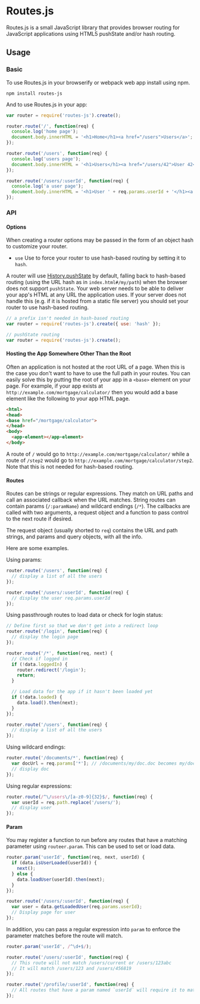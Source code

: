 # Routes.js

Routes.js is a small JavaScript library that provides browser routing for JavaScript applications using HTML5 pushState
and/or hash routing.

## Usage

### Basic

To use Routes.js in your browserify or webpack web app install using npm.

```
npm install routes-js
```

And to use Routes.js in your app:

```js
var router = require('routes-js').create();

router.route('/', function(req) {
  console.log('home page');
  document.body.innerHTML = '<h1>Home</h1><a href="/users">Users</a>';
});

router.route('/users', function(req) {
  console.log('users page');
  document.body.innerHTML = '<h1>Users</h1><a href="/users/42">User 42</a>';
});

router.route('/users/:userId', function(req) {
  console.log('a user page');
  document.body.innerHTML = '<h1>User ' + req.params.userId + '</h1><a href="/">Home</a>';
});
```

### API

#### Options

When creating a router options may be passed in the form of an object hash to customize your router.

 * `use` Use to force your router to use hash-based routing by setting it to `hash`.

A router will use [History.pushState](https://developer.mozilla.org/en-US/docs/Web/API/History/pushState) by default,
falling back to hash-based routing (using the URL hash as in `index.html#/my/path`) when the browser does not support
`pushState`. Your web server needs to be able to deliver your app's HTML at any URL the application uses. If your server
does not handle this (e.g. if it is hosted from a static file server) you should set your router to use hash-based
routing.

```js
// a prefix isn't needed in hash-based routing
var router = require('routes-js').create({ use: 'hash' });

// pushState routing
var router = require('routes-js').create();
```

#### Hosting the App Somewhere Other Than the Root

Often an application is not hosted at the root URL of a page. When this is the case you don't want to have to use the
full path in your routes. You can easily solve this by putting the root of your app in a `<base>` element on your page.
For example, if your app exists at `http://example.com/mortgage/calculator/` then you would add a base element like the
following to your app HTML page.

```html
<html>
<head>
<base href="/mortgage/calculator">
</head>
<body>
  <app-element></app-element>
</body>
```

A route of `/` would go to `http://example.com/mortgage/calculator/` while a route of `/step2` would go to
`http://example.com/mortgage/calculator/step2`. Note that this is not needed for hash-based routing.

#### Routes

Routes can be strings or regular expressions. They match on URL paths and call an associated callback when the URL
matches. String routes can contain params (`/:paramName`) and wildcard endings (`/*`). The callbacks are called with two
arguments, a request object and a function to pass control to the next route if desired.

The request object (usually shorted to `req`) contains the URL and path strings, and params and query objects, with all
the info.

Here are some examples.

Using params:

```js
router.route('/users', function(req) {
  // display a list of all the users
});

router.route('/users/:userId', function(req) {
  // display the user req.params.userId
});
```

Using passthrough routes to load data or check for login status:

```js
// Define first so that we don't get into a redirect loop
router.route('/login', function(req) {
  // display the login page
});

router.route('/*', function(req, next) {
  // Check if logged in
  if (!data.loggedIn) {
    router.redirect('/login');
    return;
  }

  // Load data for the app if it hasn't been loaded yet
  if (!data.loaded) {
    data.load().then(next);
  }
});

router.route('/users', function(req) {
  // display a list of all the users
});
```

Using wildcard endings:

```js
router.route('/documents/*', function(req) {
  var docUrl = req.params['*']; // /documents/my/doc.doc becomes my/doc.doc
  // display doc
});
```

Using regular expressions:

```js
router.route(/^\/users\/[a-z0-9]{32}$/, function(req) {
  var userId = req.path.replace('/users/');
  // display user
});
```

#### Param

You may register a function to run before any routes that have a matching parameter using `routeer.param`. This can be
used to set or load data.

```js
router.param('userId', function(req, next, userId) {
  if (data.isUserLoaded(userId)) {
    next();
  } else {
    data.loadUser(userId).then(next);
  }
});

router.route('/users/:userId', function(req) {
  var user = data.getLoadedUser(req.params.userId);
  // Display page for user
});
```

In addition, you can pass a regular expression into `param` to enforce the parameter matches before the route will
match.

```js
router.param('userId', /^\d+$/);

router.route('/users/:userId', function(req) {
  // This route will not match /users/current or /users/123abc
  // It will match /users/123 and /users/456819
});

router.route('/profile/:userId', function(req) {
  // All routes that have a param named `userId` will require it to match numbers only
});
```
